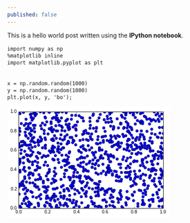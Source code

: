 ```yaml
---
published: false
---
```


This is a hello world post written using the **IPython notebook**.


    import numpy as np
    %matplotlib inline
    import matplotlib.pyplot as plt


    x = np.random.random(1000)
    y = np.random.random(1000)
    plt.plot(x, y, 'bo');


![png](2014-11-12-hello-world-notebook_files/2014-11-12-hello-world-notebook_2_0.png)

